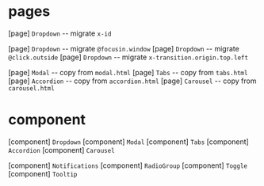 # pages

[page] `Dropdown` -- migrate `x-id`

[page] `Dropdown` -- migrate `@focusin.window`
[page] `Dropdown` -- migrate `@click.outside`
[page] `Dropdown` -- migrate `x-transition.origin.top.left`

[page] `Modal` -- copy from `modal.html`
[page] `Tabs` -- copy from `tabs.html`
[page] `Accordion` -- copy from `accordion.html`
[page] `Carousel` -- copy from `carousel.html`

# component

[component] `Dropdown`
[component] `Modal`
[component] `Tabs`
[component] `Accordion`
[component] `Carousel`

[component] `Notifications`
[component] `RadioGroup`
[component] `Toggle`
[component] `Tooltip`
